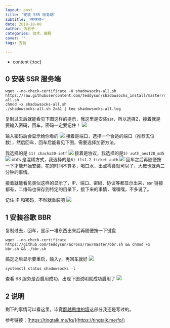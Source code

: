 ```yaml
---
layout: post
title: '安装 SSR 服务端'
subtitle: '嘿嘿嘿~'
date: 2018-10-08
author: 伪君子
categories: 技术，编程
cover: ''
tags: 安装

---
```


* content
{:toc}
## 0 安装 SSR 服务端

```markup
wget --no-check-certificate -O shadowsocks-all.sh https://raw.githubusercontent.com/teddysun/shadowsocks_install/master/shadowsocks-all.sh
chmod +x shadowsocks-all.sh
./shadowsocks-all.sh 2>&1 | tee shadowsocks-all.log
```

复制过去后就能看见下图这样的提示，我这里是安装ssr，所以选择2，接着就是要输入密码，回车，密码一定要记住！
![](https://upload-images.jianshu.io/upload_images/2989110-f24f631d1e3c922b.png?imageMogr2/auto-orient/strip%7CimageView2/2/w/1240)

输入密码后会显示给你看的
![](https://upload-images.jianshu.io/upload_images/2989110-114551a5d839437a.png?imageMogr2/auto-orient/strip%7CimageView2/2/w/1240)
接着是端口，选择一个合适的端口（推荐五位数），然后回车，回车后能看见下图，需要选择加密方法。

我选择的是 ```11) chacha20-ietf```
![](https://upload-images.jianshu.io/upload_images/2989110-7694a113f0e5ab3c.png?imageMogr2/auto-orient/strip%7CimageView2/2/w/1240)
接着是协议，我选择的是```5) auth_aes128_md5```
![](https://upload-images.jianshu.io/upload_images/2989110-bcc7ff7a7eef824e.png?imageMogr2/auto-orient/strip%7CimageView2/2/w/1240)
obfs 是混稀方式，我选择的是```6) tls1.2_ticket_auth```
![](https://upload-images.jianshu.io/upload_images/2989110-b49365ed64365d50.png?imageMogr2/auto-orient/strip%7CimageView2/2/w/1240)
回车之后再随便按一下才能开始安装，花的时间不算多，喝口水，出点零食就可以了，大概也就两三分钟的事情。

接着就能看见类似这样的显示了，IP、端口、密码、协议等都显示出来，ssr 链接都有，二维码也保存到特定的目录下，接下来的事情，嘿嘿嘿，不多说了。

记住 IP 和密码，不然就重装吧
![](https://upload-images.jianshu.io/upload_images/2989110-43c89f1148eb9d66.png?imageMogr2/auto-orient/strip%7CimageView2/2/w/1240)

## 1 安装谷歌 BBR

复制过去，回车，显示一堆东西出来后再随便按一下键盘

```markup
wget --no-check-certificate https://github.com/teddysun/across/raw/master/bbr.sh && chmod +x bbr.sh && ./bbr.sh
```

搞定之后显示要重启，输入y，再回车就好
![](https://upload-images.jianshu.io/upload_images/2989110-e0e2bf4488716843.png?imageMogr2/auto-orient/strip%7CimageView2/2/w/1240)

```markup
systemctl status shadowsocks -l 
```
查看 SS 服务是否启用成功，出现下图说明就成功启用了
![](https://upload-images.jianshu.io/upload_images/2989110-8791010ca4c55218.png?imageMogr2/auto-orient/strip%7CimageView2/2/w/1240)

## 2 说明

剩下的事情可以看这里，毕竟[翻越思维的墙](https://weijunzii.github.io/2018/07/31/To-Climb-Over-The-Wall.html#3ss-或-ssr-翻越)这部分我还是写过的。

参考链接：[https://tingtalk.me/fq/](https://tingtalk.me/fq/)